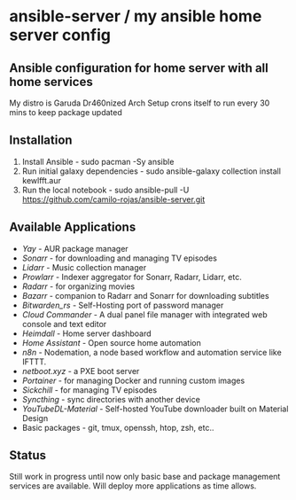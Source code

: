 # ansible-server / my ansible home server config
Ansible configuration for home server with all home services
---

My distro is Garuda Dr460nized Arch
Setup crons itself to run every 30 mins to keep package updated

Installation
---

1. Install Ansible - sudo pacman -Sy ansible
2. Run initial galaxy dependencies - sudo ansible-galaxy collection install kewlfft.aur
3. Run the local notebook - sudo ansible-pull -U https://github.com/camilo-rojas/ansible-server.git

Available Applications
---

- *Yay* - AUR package manager
- *Sonarr* - for downloading and managing TV episodes
- *Lidarr* - Music collection manager
- *Prowlarr* - Indexer aggregator for Sonarr, Radarr, Lidarr, etc.
- *Radarr* - for organizing movies
- *Bazarr* - companion to Radarr and Sonarr for downloading subtitles
- *Bitwarden_rs* - Self-Hosting port of password manager
- *Cloud Commander* - A dual panel file manager with integrated web console and text editor
- *Heimdall* - Home server dashboard
- *Home Assistant* - Open source home automation
- *n8n* - Nodemation, a node based workflow and automation service like IFTTT.
- *netboot.xyz* - a PXE boot server
- *Portainer* - for managing Docker and running custom images
- *Sickchill* - for managing TV episodes
- *Syncthing* - sync directories with another device
- *YouTubeDL-Material* - Self-hosted YouTube downloader built on Material Design
- Basic packages - git, tmux, openssh, htop, zsh, etc..

Status
---

Still work in progress until now only basic base and package management services
are available.  Will deploy more applications as time allows.
